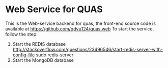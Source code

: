 # Web Service for QUAS

This is the Web-service backend for quas, the front-end source code is available at https://github.com/qdvu124/quas.web
To start the service, follow the step:

1. Start the REDIS database
  http://stackoverflow.com/questions/23496546/start-redis-server-with-config-file
  sudo redis-server
2. Start the MongoDB database
  
